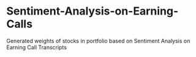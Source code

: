 # Sentiment-Analysis-on-Earning-Calls
Generated weights of stocks in portfolio based on Sentiment Analysis on Earning Call Transcripts
